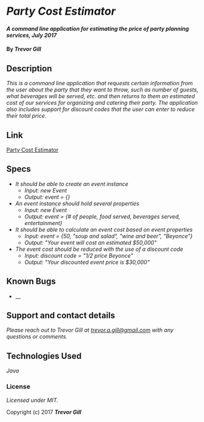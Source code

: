 # _Party Cost Estimator_

#### _A command line application for estimating the price of party planning services, July 2017_

#### By _**Trevor Gill**_

## Description

_This is a command line application that requests certain information from the user about the party that they want to throw, such as number of guests, what beverages will be served, etc. and then returns to them an estimated cost of our services for organizing and catering their party. The application also includes support for discount codes that the user can enter to reduce their total price._

## Link

[Party Cost Estimator](http://wedaft.github.io/party)

## Specs ##

* _It should be able to create an event instance_
  * _Input: new Event_
  * _Output: event = {}_
* _An event instance should hold several properties_
  * _Input: new Event_
  * _Output: event = {# of people, food served, beverages served, entertainment}_
* _It should be able to calculate an event cost based on event properties_
  * _Input: event = {50, "soup and salad", "wine and beer", "Beyonce"}_
  * _Output: "Your event will cost an estimated $50,000"_
* _The event cost should be reduced with the use of a discount code_
  * _Input: discount code = "1/2 price Beyonce"_
  * _Output: "Your discounted event price is $30,000"_

## Known Bugs

* __

## Support and contact details

_Please reach out to Trevor Gill at trevor.a.gill@gmail.com with any questions or comments._

## Technologies Used

_Java_

### License

*Licensed under MIT.*

Copyright (c) 2017 **_Trevor Gill_**
